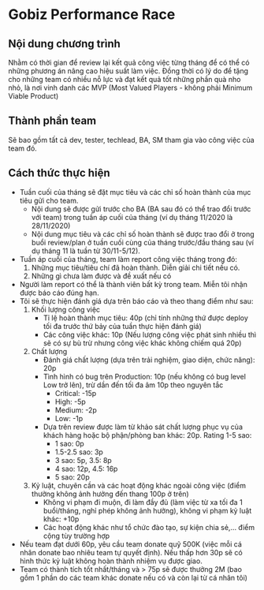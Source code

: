 # Gobiz Performance Race

## Nội dung chương trình

Nhằm có thời gian để review lại kết quả công việc từng tháng để có thể có những phương án nâng cao hiệu suất làm việc.
Đồng thời có lý do để tặng cho những team có nhiều nỗ lực và đạt kết quả tốt những phần quà nho nhỏ, là nơi vinh danh các MVP (Most Valued Players - không phải Minimum Viable Product) 

## Thành phần team

Sẽ bao gồm tất cả dev, tester, techlead, BA, SM tham gia vào công việc của team đó.

## Cách thức thực hiện

- Tuần cuối của tháng sẽ đặt mục tiêu và các chỉ số hoàn thành của mục tiêu gửi cho team.
    * Nội dung sẽ được gửi trước cho BA (BA sau đó có thể trao đổi trước với team) trong tuần áp cuối của tháng (ví dụ tháng 11/2020 là 28/11/2020)
    * Nội dung mục tiêu và các chỉ số hoàn thành sẽ được trao đổi ở trong buổi review/plan ở tuần cuối cùng của tháng trước/đầu tháng sau (ví dụ tháng 11 là tuần từ 30/11-5/12).
- Tuần áp cuối của tháng, team làm report công việc tháng trong đó:    
    1. Những mục tiêu/tiêu chí đã hoàn thành. Diễn giải chi tiết nếu có.
    2. Những gì chưa làm được và đề xuất nếu có
- Người làm report có thể là thành viên bất kỳ trong team. Miễn tôi nhận được báo cáo đúng hạn.    
- Tôi sẽ thực hiện đánh giá dựa trên báo cáo và theo thang điểm như sau:
    1. Khối lượng công việc
        - Tỉ lệ hoàn thành mục tiêu: 40p (chỉ tính những thứ được deploy tối đa trước thứ bảy của tuần thực hiện đánh giá)
        - Các công việc khác: 10p (Nếu lượng công việc phát sinh nhiều thì sẽ có sự bù trừ nhưng công việc khác không chiếm quá 20p)
    2. Chất lượng
        * Đánh giá chất lượng (dựa trên trải nghiệm, giao diện, chức năng): 20p
        * Tình hình có bug trên Production: 10p (nếu không có bug level Low trở lên), trừ dần đến tối đa âm 10p theo nguyên tắc
            - Critical: -15p
            - High: -5p
            - Medium: -2p
            - Low: -1p
        * Dựa trên review được làm từ khảo sát chất lượng phục vụ của khách hàng hoặc bộ phận/phòng ban khác: 20p. Rating 1-5 sao:
            * 1 sao: 0p
            * 1.5-2.5 sao: 3p
            * 3 sao: 5p, 3.5: 8p
            * 4 sao: 12p, 4.5: 16p
            * 5 sao: 20p
    3. Kỷ luật, chuyên cần và các hoạt động khác ngoài công việc (điểm thưởng không ảnh hưởng đến thang 100p ở trên)
        * Không vi phạm đi muộn, đi làm đầy đủ (làm việc từ xa tối đa 1 buổi/tháng, nghỉ phép không ảnh hưởng), không vi phạm kỷ luật khác: +10p
        * Các hoạt động khác như tổ chức đào tạo, sự kiện chia sẻ,... điểm cộng tùy trường hợp
- Nếu team đạt dưới 60p, yêu cầu team donate quỹ 500K (việc mỗi cá nhân donate bao nhiêu team tự quyết định). Nếu thấp hơn 30p sẽ có hình thức kỷ luật không hoàn thành nhiệm vụ được giao.
- Team có thành tích tốt nhất/tháng và > 75p sẽ được thưởng 2M (bao gồm 1 phần do các team khác donate nếu có và còn lại từ cá nhân tôi)
